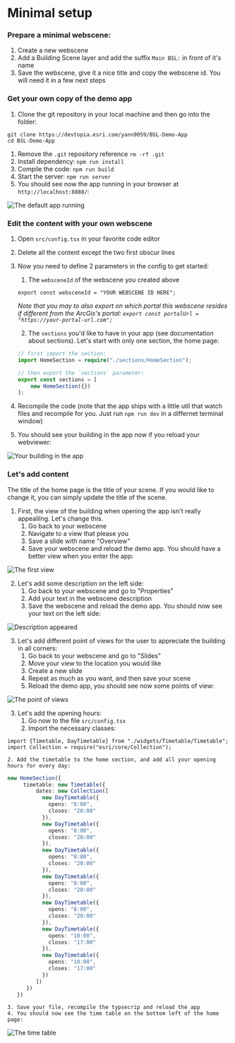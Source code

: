 # Minimal setup

### Prepare a minimal webscene:
1. Create a new webscene
1. Add a Building Scene layer and add the suffix `Main BSL:` in front of it's name
1. Save the webscene, give it a nice title and copy the webscene id. You will need it in a few next steps

### Get your own copy of the demo app

1. Clone the git repository in your local machine and then go into the folder:
```
git clone https://devtopia.esri.com/yann9059/BSL-Demo-App
cd BSL-Demo-App
```
1. Remove the `.git` repository reference `rm -rf .git`
1. Install dependency: `npm run install`
1. Compile the code: `npm run build`
1. Start the server: `npm run server`
1. You should see now the app running in your browser at `http://localhost:8888/`: 


![The default app running](./images/screenshot_1.png)


### Edit the content with your own webscene
1. Open `src/config.tsx` in your favorite code editor
2. Delete all the content except the two first obscur lines
3. Now you need to define 2 parameters in the config to get started:

    1. The `websceneId` of the webscene you created above

    ```
    export const websceneId = "YOUR WEBSCENE ID HERE";
    ```

    *Note that you may to also export on which portal this webscene resides if different from the ArcGis's portal: `export const portalUrl = "https://your-portal-url.com";`*

    2. The `sections` you'd like to have in your app (see documentation about sections). Let's start with only one section, the home page:


    ```typescript
    // first import the section:
    import HomeSection = require("./sections/HomeSection");

    // then export the `sections` parameter:
    export const sections = [
        new HomeSection({})
    ];
    ```

4. Recompile the code (note that the app ships with a little util that watch files and recompile for you. Just run `npm run dev` in a differnet terminal window)
5. You should see your building in the app now if you reload your webviewer:


![Your building in the app](./images/screenshot_2.png)

### Let's add content

The title of the home page is the title of your scene. If you would like to change it, you can simply update the title of the scene.

1. First, the view of the building when opening the app isn't really appealilng. Let's change this.
    1. Go back to your webscene
    2. Navigate to a view that please you
    3. Save a slide with name "Overview"
    4. Save your webscene and reload the demo app. You should have a better view when you enter the app:

![The first view](./images/screenshot_3.png)

2. Let's add some description on the left side:
    1. Go back to your webscene and go to "Properties"
    2. Add your text in the webscene description
    3. Save the webscene and reload the demo app. You should now see your text on the left side:

 ![Description appeared](./images/screenshot_4.png)

 3. Let's add different point of views for the user to appreciate the building in all corners:
    1. Go back to your webscene and go to "Slides"
    2. Move your view to the location you would like
    3. Create a new slide
    4. Repeat as much as you want, and then save your scene
    5. Reload the demo app, you should see now some points of view:

![The point of views](./images/screenshot_5.png)

 3. Let's add the opening hours:
    1. Go now to the file `src/config.tsx`
    2. Import the necessary classes:

```
import {Timetable, DayTimetable} from "./widgets/Timetable/Timetable";
import Collection = require("esri/core/Collection");
```

    2. Add the timetable to the home section, and add all your opening hours for every day:

```typescript
new HomeSection({
     timetable: new Timetable({
         dates: new Collection([
           new DayTimetable({
             opens: "8:00",
             closes: "20:00"
           }),
           new DayTimetable({
             opens: "8:00",
             closes: "20:00"
           }),
           new DayTimetable({
             opens: "8:00",
             closes: "20:00"
           }),
           new DayTimetable({
             opens: "8:00",
             closes: "20:00"
           }),
           new DayTimetable({
             opens: "8:00",
             closes: "20:00"
           }),
           new DayTimetable({
             opens: "10:00",
             closes: "17:00"
           }),
           new DayTimetable({
             opens: "10:00",
             closes: "17:00"
           })
         ])
      })
   })
```
    3. Save your file, recompile the typsecrip and reload the app
    4. You should now see the time table on the bottom left of the home page:

![The time table](./images/screenshot_6.png)

